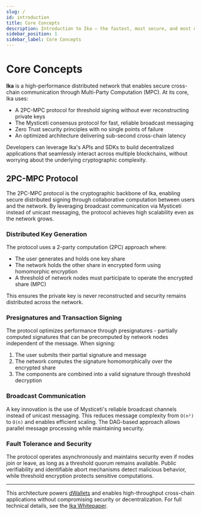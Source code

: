 ```yaml
---
slug: /
id: introduction
title: Core Concepts
description: Introduction to Ika – the fastest, most secure, and most decentralized MPC network powering the future of Web3 interoperability.
sidebar_position: 1
sidebar_label: Core Concepts
---
```


# Core Concepts

**Ika** is a high-performance distributed network that enables secure cross-chain communication through Multi-Party Computation (MPC). At its core, Ika uses:

- A 2PC-MPC protocol for threshold signing without ever reconstructing private keys
- The Mysticeti consensus protocol for fast, reliable broadcast messaging
- Zero Trust security principles with no single points of failure
- An optimized architecture delivering sub-second cross-chain latency

Developers can leverage Ika's APIs and SDKs to build decentralized applications that seamlessly interact across multiple blockchains, without worrying about the underlying cryptographic complexity.

## 2PC-MPC Protocol

The 2PC-MPC protocol is the cryptographic backbone of Ika, enabling secure distributed signing through collaborative computation between users and the network. By leveraging broadcast communication via Mysticeti instead of unicast messaging, the protocol achieves high scalability even as the network grows.

### Distributed Key Generation
The protocol uses a 2-party computation (2PC) approach where:
- The user generates and holds one key share
- The network holds the other share in encrypted form using homomorphic encryption
- A threshold of network nodes must participate to operate the encrypted share (MPC)

This ensures the private key is never reconstructed and security remains distributed across the network.

### Presignatures and Transaction Signing  
The protocol optimizes performance through presignatures - partially computed signatures that can be precomputed by network nodes independent of the message. When signing:
1. The user submits their partial signature and message
2. The network computes the signature homomorphically over the encrypted share
3. The components are combined into a valid signature through threshold decryption

### Broadcast Communication
A key innovation is the use of Mysticeti's reliable broadcast channels instead of unicast messaging. This reduces message complexity from `O(n²)` to `O(n)` and enables efficient scaling. The DAG-based approach allows parallel message processing while maintaining security.

### Fault Tolerance and Security
The protocol operates asynchronously and maintains security even if nodes join or leave, as long as a threshold quorum remains available. Public verifiability and identifiable abort mechanisms detect malicious behavior, while threshold encryption protects sensitive computations.

---

This architecture powers [dWallets](dwallets.md) and enables high-throughput cross-chain applications without compromising security or decentralization. For full technical details, see the [Ika Whitepaper](https://cdn.prod.website-files.com/67161f6a7534fbf38021d68f/673dcee85cc0e67655ccf31e_Ika%20Whitepaper.pdf).